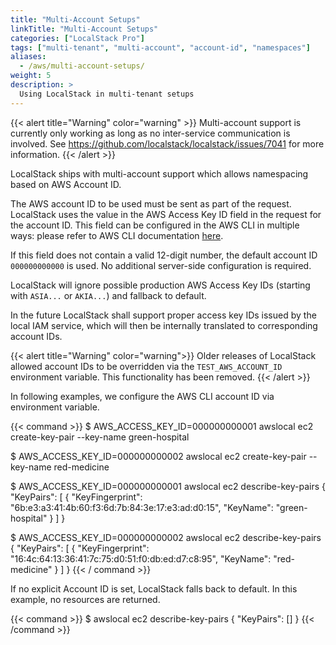 ```yaml
---
title: "Multi-Account Setups"
linkTitle: "Multi-Account Setups"
categories: ["LocalStack Pro"]
tags: ["multi-tenant", "multi-account", "account-id", "namespaces"]
aliases:
  - /aws/multi-account-setups/
weight: 5
description: >
  Using LocalStack in multi-tenant setups
---
```


{{< alert title="Warning" color="warning" >}}
Multi-account support is currently only working as long as no inter-service communication is involved.
See https://github.com/localstack/localstack/issues/7041 for more information.
{{< /alert >}}

LocalStack ships with multi-account support which allows namespacing based on AWS Account ID.

The AWS account ID to be used must be sent as part of the request.
LocalStack uses the value in the AWS Access Key ID field in the request for the account ID.
This field can be configured in the AWS CLI in multiple ways: please refer to AWS CLI documentation [here](https://docs.aws.amazon.com/cli/latest/userguide/cli-configure-quickstart.html#cli-configure-quickstart-precedence).

If this field does not contain a valid 12-digit number, the default account ID `000000000000` is used.
No additional server-side configuration is required.

LocalStack will ignore possible production AWS Access Key IDs (starting with `ASIA...` or `AKIA...`) and fallback to default.

In the future LocalStack shall support proper access key IDs issued by the local IAM service, which will then be internally translated to corresponding account IDs.

{{< alert title="Warning" color="warning">}}
Older releases of LocalStack allowed account IDs to be overridden via the `TEST_AWS_ACCOUNT_ID` environment variable.
This functionality has been removed.
{{< /alert >}}

In following examples, we configure the AWS CLI account ID via environment variable.

{{< command >}}
$ AWS_ACCESS_KEY_ID=000000000001 awslocal ec2 create-key-pair --key-name green-hospital

$ AWS_ACCESS_KEY_ID=000000000002 awslocal ec2 create-key-pair --key-name red-medicine

$ AWS_ACCESS_KEY_ID=000000000001 awslocal ec2 describe-key-pairs
{
    "KeyPairs": [
        {
            "KeyFingerprint": "6b:e3:a3:41:4b:60:f3:6d:7b:84:3e:17:e3:ad:d0:15",
            "KeyName": "green-hospital"
        }
    ]
}

$ AWS_ACCESS_KEY_ID=000000000002 awslocal ec2 describe-key-pairs
{
    "KeyPairs": [
        {
            "KeyFingerprint": "16:4c:64:13:36:41:7c:75:d0:51:f0:db:ed:d7:c8:95",
            "KeyName": "red-medicine"
        }
    ]
}
{{< / command >}}

If no explicit Account ID is set, LocalStack falls back to default. In this example, no resources are returned.

{{< command >}}
$ awslocal ec2 describe-key-pairs
{
    "KeyPairs": []
}
{{< /command >}}
